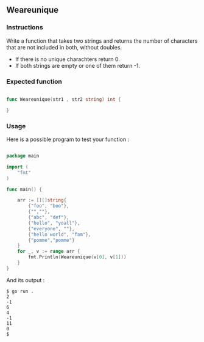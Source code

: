 ## Weareunique

### Instructions

Write a function that takes two strings and returns the number of characters that are not included in both, without doubles.
- If there is no unique charachters return 0.
- If both strings are empty  or one of them return -1.

### Expected function

```go

func Weareunique(str1 , str2 string) int {

}

```

### Usage

Here is a possible program to test your function :

```go

package main

import (
	"fmt"
)

func main() {

	arr := [][]string{
		{"foo", "boo"},
		{"",""},
		{"abc", "def"},
		{"hello", "yoall"},
		{"everyone", ""},
		{"hello world", "fam"},
		{"pomme","pomme"}
	}
	for _, v := range arr {
		fmt.Println(Weareunique(v[0], v[1]))
	}
}
```

And its output :

```console
$ go run .
2
-1
6
4
-1
11
0
$
```